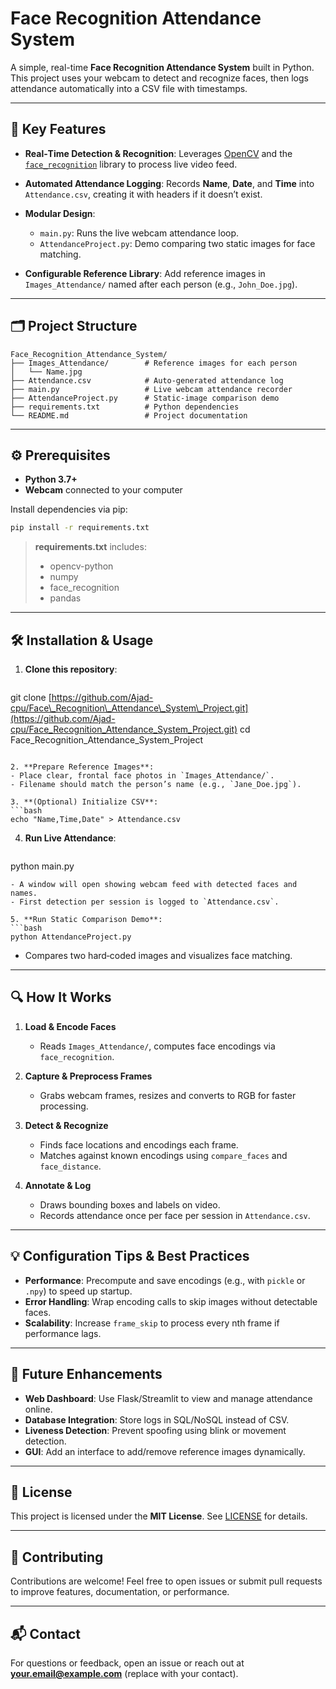 # Face Recognition Attendance System

A simple, real-time **Face Recognition Attendance System** built in Python. This project uses your webcam to detect and recognize faces, then logs attendance automatically into a CSV file with timestamps.

---

## 🚀 Key Features

* **Real‑Time Detection & Recognition**: Leverages [OpenCV](https://opencv.org/) and the [`face_recognition`](https://github.com/ageitgey/face_recognition) library to process live video feed.
* **Automated Attendance Logging**: Records **Name**, **Date**, and **Time** into `Attendance.csv`, creating it with headers if it doesn’t exist.
* **Modular Design**:

  * `main.py`: Runs the live webcam attendance loop.
  * `AttendanceProject.py`: Demo comparing two static images for face matching.
* **Configurable Reference Library**: Add reference images in `Images_Attendance/` named after each person (e.g., `John_Doe.jpg`).

---

## 🗂️ Project Structure

```
Face_Recognition_Attendance_System/
├── Images_Attendance/        # Reference images for each person
│   └── Name.jpg
├── Attendance.csv            # Auto-generated attendance log
├── main.py                   # Live webcam attendance recorder
├── AttendanceProject.py      # Static-image comparison demo
├── requirements.txt          # Python dependencies
└── README.md                 # Project documentation
```

---

## ⚙️ Prerequisites

* **Python 3.7+**
* **Webcam** connected to your computer

Install dependencies via pip:

```bash
pip install -r requirements.txt
```

> **requirements.txt** includes:
>
> * opencv-python
> * numpy
> * face\_recognition
> * pandas

---

## 🛠️ Installation & Usage

1. **Clone this repository**:

   ```bash
   ```

git clone [https://github.com/Ajad-cpu/Face\_Recognition\_Attendance\_System\_Project.git](https://github.com/Ajad-cpu/Face_Recognition_Attendance_System_Project.git)
cd Face\_Recognition\_Attendance\_System\_Project

````

2. **Prepare Reference Images**:
- Place clear, frontal face photos in `Images_Attendance/`.
- Filename should match the person’s name (e.g., `Jane_Doe.jpg`).

3. **(Optional) Initialize CSV**:
```bash
echo "Name,Time,Date" > Attendance.csv
````

4. **Run Live Attendance**:

   ```bash
   ```

python main.py

````
- A window will open showing webcam feed with detected faces and names.
- First detection per session is logged to `Attendance.csv`.

5. **Run Static Comparison Demo**:
```bash
python AttendanceProject.py
````

* Compares two hard‑coded images and visualizes face matching.

---

## 🔍 How It Works

1. **Load & Encode Faces**

   * Reads `Images_Attendance/`, computes face encodings via `face_recognition`.
2. **Capture & Preprocess Frames**

   * Grabs webcam frames, resizes and converts to RGB for faster processing.
3. **Detect & Recognize**

   * Finds face locations and encodings each frame.
   * Matches against known encodings using `compare_faces` and `face_distance`.
4. **Annotate & Log**

   * Draws bounding boxes and labels on video.
   * Records attendance once per face per session in `Attendance.csv`.

---

## 💡 Configuration Tips & Best Practices

* **Performance**: Precompute and save encodings (e.g., with `pickle` or `.npy`) to speed up startup.
* **Error Handling**: Wrap encoding calls to skip images without detectable faces.
* **Scalability**: Increase `frame_skip` to process every nth frame if performance lags.

---

## 🔧 Future Enhancements

* **Web Dashboard**: Use Flask/Streamlit to view and manage attendance online.
* **Database Integration**: Store logs in SQL/NoSQL instead of CSV.
* **Liveness Detection**: Prevent spoofing using blink or movement detection.
* **GUI**: Add an interface to add/remove reference images dynamically.

---

## 📄 License

This project is licensed under the **MIT License**. See [LICENSE](LICENSE) for details.

---

## 🤝 Contributing

Contributions are welcome! Feel free to open issues or submit pull requests to improve features, documentation, or performance.

---

## 📬 Contact

For questions or feedback, open an issue or reach out at **[your.email@example.com](azadsinghdinkar@gmail.com)** (replace with your contact).
